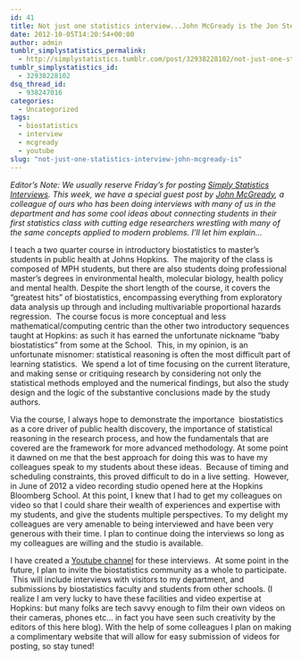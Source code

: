 ```yaml
---
id: 41
title: Not just one statistics interview...John McGready is the Jon Stewart of statistics
date: 2012-10-05T14:20:54+00:00
author: admin
tumblr_simplystatistics_permalink:
  - http://simplystatistics.tumblr.com/post/32938228102/not-just-one-statistics-interview-john-mcgready-is
tumblr_simplystatistics_id:
  - 32938228102
dsq_thread_id:
  - 938247016
categories:
  - Uncategorized
tags:
  - biostatistics
  - interview
  - mcgready
  - youtube
slug: "not-just-one-statistics-interview-john-mcgready-is"
---
```

_Editor&#8217;s Note: We usually reserve Friday&#8217;s for posting <a href="http://simplystatistics.org/interviews" target="_blank">Simply Statistics Interviews</a>. This week, we have a special guest post by <a href="http://www.biostat.jhsph.edu/~jmcgread/" target="_blank">John McGready</a>, a colleague of ours who has been doing interviews with many of us in the department and has some cool ideas about connecting students in their first statistics class with cutting edge researchers wrestling with many of the same concepts applied to modern problems. I&#8217;ll let him explain&#8230;_

<span>I teach a two quarter course in introductory biostatistics to master&#8217;s students in public health at Johns Hopkins.  The majority of the class is composed of MPH students, but there are also students doing professional master&#8217;s degrees in environmental health, molecular biology, health policy and mental health. Despite the short length of the course, it covers the &#8220;greatest hits&#8221; of biostatistics, encompassing everything from exploratory data analysis up through and including multivariable proportional hazards regression.  The course focus is more conceptual and less mathematical/computing centric than the other two introductory sequences taught at Hopkins: as such it has earned the unfortunate nickname &#8220;baby biostatistics&#8221; from some at the School.  This, in my opinion, is an unfortunate misnomer: statistical reasoning is often the most difficult part of learning statistics.  We spend a lot of time focusing on the current literature, and making sense or critiquing research by considering not only the statistical methods employed and the numerical findings, but also the study design and the logic of the substantive conclusions made by the study authors.</span>

<span>Via the course, I always hope to demonstrate the importance  biostatistics as a core driver of public health discovery, the importance of statistical reasoning in the research process, and how the fundamentals that are covered are the framework for more advanced methodology. At some point it dawned on me that the best approach for doing this was to have my colleagues speak to my students about these ideas.  Because of timing and scheduling constraints, this proved difficult to do in a live setting.  However, in June of 2012 a video recording studio opened here at the Hopkins Bloomberg School. At this point, I knew that I had to get my colleagues on video so that I could share their wealth of experiences and expertise with my students, and give the students multiple perspectives. To my delight my colleagues are very amenable to being interviewed and have been very generous with their time. I plan to continue doing the interviews so long as my colleagues are willing and the studio is available.</span>

<span>I have created a <a href="http://www.youtube.com/user/StatReasoningJHSPH?feature=mhee" target="_blank">Youtube channel</a> for these interviews.  At some point in the future, I plan to invite the biostatistics community as a whole to participate.  This will include interviews with visitors to my department, and submissions by biostatistics faculty and students from other schools. (I realize I am very lucky to have these facilities and video expertise at Hopkins: but many folks are tech savvy enough to film their own videos on their cameras, phones etc&#8230; in fact you have seen such creativity by the editors of this here blog). </span><span>With the help of some colleagues I plan on making a complimentary website that will allow for easy submission of videos for posting, so stay tuned!</span>
